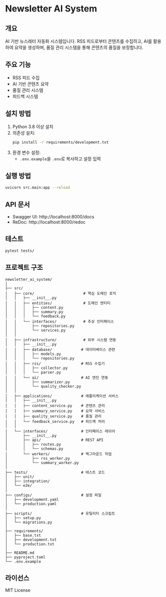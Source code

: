 # Newsletter AI System

## 개요
AI 기반 뉴스레터 자동화 시스템입니다. RSS 피드로부터 콘텐츠를 수집하고, AI를 활용하여 요약을 생성하며, 품질 관리 시스템을 통해 콘텐츠의 품질을 보장합니다.

## 주요 기능
- RSS 피드 수집
- AI 기반 콘텐츠 요약
- 품질 관리 시스템
- 피드백 시스템

## 설치 방법
1. Python 3.8 이상 설치
2. 의존성 설치:
   ```bash
   pip install -r requirements/development.txt
   ```
3. 환경 변수 설정:
   - `.env.example`을 `.env`로 복사하고 설정 입력

## 실행 방법
```bash
uvicorn src.main:app --reload
```

## API 문서
- Swagger UI: http://localhost:8000/docs
- ReDoc: http://localhost:8000/redoc

## 테스트
```bash
pytest tests/
```

## 프로젝트 구조
```
newsletter_ai_system/
│
├── src/
│   ├── core/                      # 핵심 도메인 로직
│   │   ├── __init__.py
│   │   ├── entities/              # 도메인 엔티티
│   │   │   ├── content.py
│   │   │   ├── summary.py
│   │   │   └── feedback.py
│   │   └── interfaces/            # 추상 인터페이스
│   │       ├── repositories.py
│   │       └── services.py
│   │
│   ├── infrastructure/            # 외부 시스템 연동
│   │   ├── __init__.py
│   │   ├── database/             # 데이터베이스 관련
│   │   │   ├── models.py
│   │   │   └── repositories.py
│   │   ├── rss/                  # RSS 수집기
│   │   │   ├── collector.py
│   │   │   └── parser.py
│   │   └── ai/                   # AI 엔진 연동
│   │       ├── summarizer.py
│   │       └── quality_checker.py
│   │
│   ├── applications/             # 애플리케이션 서비스
│   │   ├── __init__.py
│   │   ├── content_service.py    # 콘텐츠 관리
│   │   ├── summary_service.py    # 요약 서비스
│   │   ├── quality_service.py    # 품질 관리
│   │   └── feedback_service.py   # 피드백 처리
│   │
│   └── interfaces/               # 인터페이스 레이어
│       ├── __init__.py
│       ├── api/                  # REST API
│       │   ├── routes.py
│       │   └── schemas.py
│       └── workers/              # 백그라운드 작업
│           ├── rss_worker.py
│           └── summary_worker.py
│
├── tests/                        # 테스트 코드
│   ├── unit/
│   ├── integration/
│   └── e2e/
│
├── configs/                      # 설정 파일
│   ├── development.yaml
│   └── production.yaml
│
├── scripts/                      # 유틸리티 스크립트
│   ├── setup.py
│   └── migrations.py
│
├── requirements/
│   ├── base.txt
│   ├── development.txt
│   └── production.txt
│
├── README.md
├── pyproject.toml
└── .env.example
```

## 라이선스
MIT License